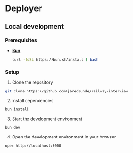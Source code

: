 # Deployer

## Local development

### Prerequisites

- [**Bun**](https://bun.sh/)
  ```sh
  curl -fsSL https://bun.sh/install | bash
  ```

### Setup

1. Clone the repository

```sh
git clone https://github.com/jaredLunde/railway-interview
```

2. Install dependencies

```sh
bun install
```

3. Start the development environment

```sh
bun dev
```

4. Open the development environment in your browser

```sh
open http://localhost:3000
```